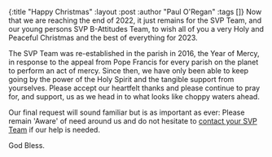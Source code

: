 {:title "Happy Christmas"
 :layout :post
 :author "Paul O'Regan"
 :tags []}
Now that we are reaching the end of 2022, it just remains for the SVP Team, and our young persons SVP B-Attitudes Team, to wish all of you a very Holy and Peaceful Christmas and the best of everything for 2023.

The SVP Team was re-established in the parish in 2016, the Year of Mercy, in response to the appeal from Pope Francis for every parish on the planet to perform an act of mercy. Since then, we have only been able to keep going by the power of the Holy Spirit and the tangible support from yourselves. Please accept our heartfelt thanks and please continue to pray for, and support, us as we head in to what looks like choppy waters ahead.

Our final request will sound familiar but is as important as ever: Please remain 'Aware' of need around us and do not hesitate to [contact your SVP Team](../../pages-output/contact/) if our help is needed.

God Bless.
